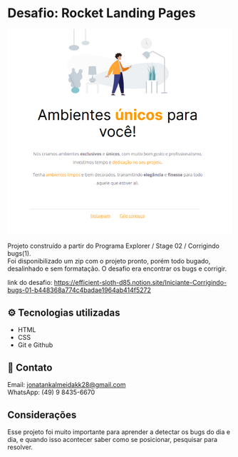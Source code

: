 # Desafio: Rocket Landing Pages

![preview](./images/PreviewWeb.png)


Projeto construído a partir do Programa Explorer / Stage 02 / Corrigindo bugs(1). <br/>
Foi disponibilizado um zip com o projeto pronto, porém todo bugado, desalinhado e sem formatação. O desafio era encontrar os bugs e corrigir.
<br />

link do desafio:  https://efficient-sloth-d85.notion.site/Iniciante-Corrigindo-bugs-01-b448368a774c4badae1964ab414f5272

## ⚙️ Tecnologias utilizadas

- HTML 
- CSS  
- Git e Github

## 🧾 Contato

Email: jonatankalmeidakk28@gmail.com <br />
WhatsApp: (49) 9 8435-6670

##  Considerações

Esse projeto foi muito importante para aprender a detectar os bugs do dia e dia, e quando isso acontecer saber como se posicionar, pesquisar para resolver.